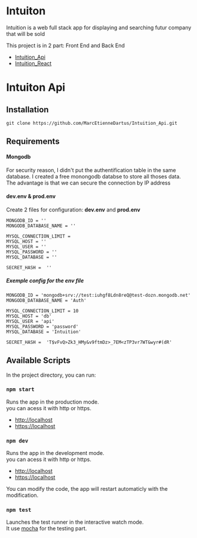 # Intuiton

Intuition is a web full stack app for displaying and searching futur company that will be sold

This project is in 2 part: Front End and Back End<br>
- [Intuition_Api](https://github.com/MarcEtienneDartus/Intuition_Api)<br>
- [Intuition_React](https://github.com/MarcEtienneDartus/Intuition_React)

# Intuiton Api

## Installation
```git
git clone https://github.com/MarcEtienneDartus/Intuition_Api.git
```

## Requirements

#### Mongodb

For security reason, I didn't put the authentification table in the same database. I created a free monongodb databse to store all thoses data. <br> The advantage is that we can secure the connection by IP address


#### dev.env & prod.env

Create 2 files for configuration: <b>dev.env</b> and <b>prod.env</b>

```
MONGODB_ID = ''
MONGODB_DATABASE_NAME = ''

MYSQL_CONNECTION_LIMIT = 
MYSQL_HOST = ''
MYSQL_USER = ''
MYSQL_PASSWORD = ''
MYSQL_DATABASE = ''

SECRET_HASH =  ''
```

##### Exemple config for the env file

```
MONGODB_ID = 'mongodb+srv://test:iuhgf8Ldn8reQ@test-dozn.mongodb.net'
MONGODB_DATABASE_NAME = 'Auth'

MYSQL_CONNECTION_LIMIT = 10
MYSQL_HOST = 'db'
MYSQL_USER = 'api'
MYSQL_PASSWORD = 'password'
MYSQL_DATABASE = 'Intuition'

SECRET_HASH =  'T$vFvQ>Zk3_HMy&v9ftmDz>_7EM<zTP3vr7WT&wyr#(dR'
```
## Available Scripts

In the project directory, you can run:

### `npm start`

Runs the app in the production mode.<br>
you can acess it with http or https.
- [http://localhost](http://localhost)
- [https://localhost](https://localhost)

### `npm dev`

Runs the app in the development mode.<br>
you can acess it with http or https.
- [http://localhost](http://localhost)
- [https://localhost](https://localhost)

You can modify the code, the app will restart automaticly with the modification.

### `npm test`

Launches the test runner in the interactive watch mode.<br> It use [mocha](https://mochajs.org) for the testing part.
